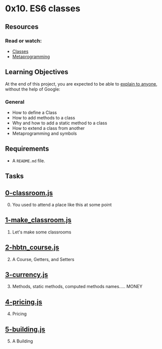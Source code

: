 # 0x10. ES6 classes


## Resources
### Read or watch:
* [Classes](https://developer.mozilla.org/en-US/docs/Web/JavaScript/Reference/Classes)
* [Metaprogramming](https://www.keithcirkel.co.uk/metaprogramming-in-es6-symbols/#symbolspecies)

## Learning Objectives
At the end of this project, you are expected to be able to [explain to anyone](https://fs.blog/2012/04/feynman-technique/), without the help of Google:
### General
* How to define a Class
* How to add methods to a class
* Why and how to add a static method to a class
* How to extend a class from another
* Metaprogramming and symbols

## Requirements
* A ```README.md``` file.

## Tasks
## [0-classroom.js](./0-classroom.js)
0. You used to attend a place like this at some point

## [1-make_classroom.js](./1-make_classroom.js) 
1. Let's make some classrooms

## [2-hbtn_course.js](./2-hbtn_course.js) 
2. A Course, Getters, and Setters

## [3-currency.js](./3-currency.js)
3. Methods, static methods, computed methods names..... MONEY

## [4-pricing.js](./4-pricing.js) 
4. Pricing

## [5-building.js](./5-building.js)
5. A Building
